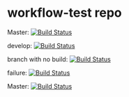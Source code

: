 workflow-test repo
==================

Master:
[![Build Status](https://status-staging.continuousphp.com/git-hub/continuousphptest/workflow-test?branch=master)](https://staging.continuousphp.com/git-hub/continuousphptest/workflow-test)

develop:
[![Build Status](https://status-staging.continuousphp.com/git-hub/continuousphptest/workflow-test?branch=develop)](https://staging.continuousphp.com/git-hub/continuousphptest/workflow-test)

branch with no build:
[![Build Status](https://status-staging.continuousphp.com/git-hub/continuousphptest/workflow-test?branch=xxxxxx)](https://staging.continuousphp.com/git-hub/continuousphptest/workflow-test)

failure:
[![Build Status](https://status-staging.continuousphp.com/git-hub/continuousphptest/workflow-test?branch=failure)](https://staging.continuousphp.com/git-hub/continuousphptest/workflow-test)

Master:
[![Build Status](https://status-staging.continuousphp.com/git-hub/continuousphptest/workflow-test?branch=master)](https://staging.continuousphp.com/git-hub/continuousphptest/workflow-test)